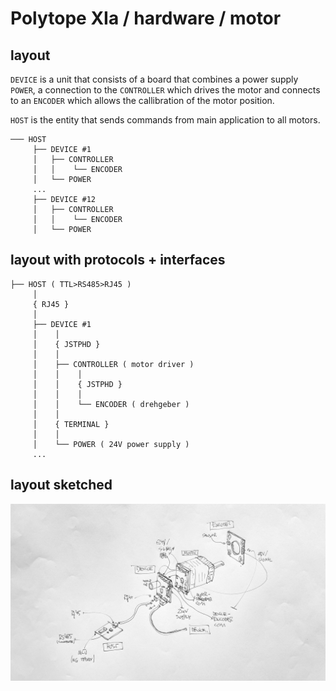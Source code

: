 # Polytope XIa / hardware / motor

## layout

`DEVICE` is a unit that consists of a board that combines a power supply `POWER`, a connection to the `CONTROLLER` which drives the motor and connects to an `ENCODER` which allows the callibration of the motor position.

`HOST` is the entity that sends commands from main application to all motors.

```
─── HOST
     ├── DEVICE #1
     │   ├── CONTROLLER
     │   │    └── ENCODER
     │   └── POWER
     ...
     ├── DEVICE #12
     │   ├── CONTROLLER
     │   │    └── ENCODER
     │   └── POWER
```

## layout with protocols + interfaces

```
├── HOST ( TTL>RS485>RJ45 )
     │
     { RJ45 }
     │
     ├── DEVICE #1
     │    │
     │    { JSTPHD }
     │    │
     │    ├── CONTROLLER ( motor driver )
     │    │    │
     │    │    { JSTPHD }
     │    │    │
     │    │    └── ENCODER ( drehgeber )
     │    │
     │    { TERMINAL }
     │    │
     │    └── POWER ( 24V power supply )
     ...
```

## layout sketched

![motor-host-device](./motor-host-device.jpeg)
